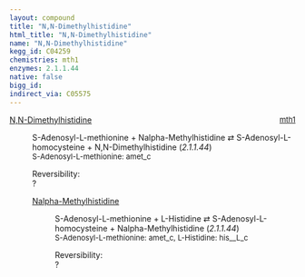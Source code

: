 ```yaml
---
layout: compound
title: "N,N-Dimethylhistidine"
html_title: "N,N-Dimethylhistidine"
name: "N,N-Dimethylhistidine"
kegg_id: C04259
chemistries: mth1
enzymes: 2.1.1.44
native: false
bigg_id: 
indirect_via: C05575
---
```

<dl><dt class='rs-product'><a href='/compounds/C04259' class='link-dark' data-bs-toggle='tooltip' data-bs-html='true' data-bs-title='KEGG: C04259'>N,N-Dimethylhistidine</a><span style='float: right; max-width: 40%'><a href='/chemistries/mth1' class='link-dark opacity-50' style='font-size: small; word-wrap: anywhere;'>mth1</a></span></dt><dd><p>S-Adenosyl-L-methionine + Nalpha-Methylhistidine &#8644; S-Adenosyl-L-homocysteine + N,N-Dimethylhistidine (<i>2.1.1.44</i>)<br /><span style='font-size: small;'><span data-bs-toggle='tooltip' data-bs-html='true' data-bs-title='KEGG: C00019'>S-Adenosyl-L-methionine</span>: amet_c</span><br /><div class="reversibility_info">Reversibility: <div class="progress"><div class="progress-bar bg-light" role="progressbar" style="width: 100%" aria-valuenow="0" aria-valuemin="0" aria-valuemax="100"></div></div><span>?</span><div class="progress"><div class="progress-bar bg-light" role="progressbar" style="width: 100%" aria-valuenow="0" aria-valuemin="0" aria-valuemax="10"></div></div></div></p><dl><dt><a href='/compounds/C03298' class='link-dark' data-bs-toggle='tooltip' data-bs-html='true' data-bs-title='KEGG: C03298'>Nalpha-Methylhistidine</a><span style='float: right; max-width: 40%'><a href='/chemistries/None' class='link-dark opacity-50' style='font-size: small; word-wrap: anywhere;'></a></span></dt><dd><p>S-Adenosyl-L-methionine + L-Histidine &#8644; S-Adenosyl-L-homocysteine + Nalpha-Methylhistidine (<i>2.1.1.44</i>)<br /><span style='font-size: small;'><span data-bs-toggle='tooltip' data-bs-html='true' data-bs-title='KEGG: C00019'>S-Adenosyl-L-methionine</span>: amet_c, <span data-bs-toggle='tooltip' data-bs-html='true' data-bs-title='KEGG: C00135'>L-Histidine</span>: his__L_c</span><br /><div class="reversibility_info">Reversibility: <div class="progress"><div class="progress-bar bg-light" role="progressbar" style="width: 100%" aria-valuenow="0" aria-valuemin="0" aria-valuemax="100"></div></div><span>?</span><div class="progress"><div class="progress-bar bg-light" role="progressbar" style="width: 100%" aria-valuenow="0" aria-valuemin="0" aria-valuemax="10"></div></div></div></p><dl></dl></dd></dl></dd></dl>